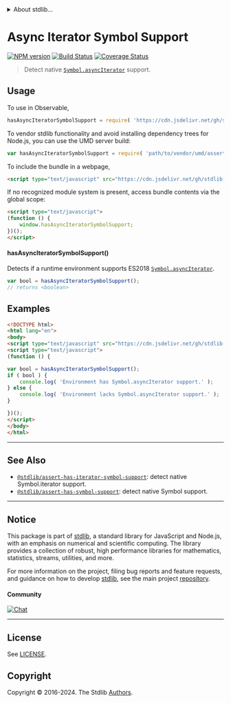 <!--

@license Apache-2.0

Copyright (c) 2018 The Stdlib Authors.

Licensed under the Apache License, Version 2.0 (the "License");
you may not use this file except in compliance with the License.
You may obtain a copy of the License at

   http://www.apache.org/licenses/LICENSE-2.0

Unless required by applicable law or agreed to in writing, software
distributed under the License is distributed on an "AS IS" BASIS,
WITHOUT WARRANTIES OR CONDITIONS OF ANY KIND, either express or implied.
See the License for the specific language governing permissions and
limitations under the License.

-->


<details>
  <summary>
    About stdlib...
  </summary>
  <p>We believe in a future in which the web is a preferred environment for numerical computation. To help realize this future, we've built stdlib. stdlib is a standard library, with an emphasis on numerical and scientific computation, written in JavaScript (and C) for execution in browsers and in Node.js.</p>
  <p>The library is fully decomposable, being architected in such a way that you can swap out and mix and match APIs and functionality to cater to your exact preferences and use cases.</p>
  <p>When you use stdlib, you can be absolutely certain that you are using the most thorough, rigorous, well-written, studied, documented, tested, measured, and high-quality code out there.</p>
  <p>To join us in bringing numerical computing to the web, get started by checking us out on <a href="https://github.com/stdlib-js/stdlib">GitHub</a>, and please consider <a href="https://opencollective.com/stdlib">financially supporting stdlib</a>. We greatly appreciate your continued support!</p>
</details>

# Async Iterator Symbol Support

[![NPM version][npm-image]][npm-url] [![Build Status][test-image]][test-url] [![Coverage Status][coverage-image]][coverage-url] <!-- [![dependencies][dependencies-image]][dependencies-url] -->

> Detect native [`Symbol.asyncIterator`][mdn-symbol] support.



<section class="usage">

## Usage

<!-- eslint-disable id-length -->

To use in Observable,

```javascript
hasAsyncIteratorSymbolSupport = require( 'https://cdn.jsdelivr.net/gh/stdlib-js/assert-has-async-iterator-symbol-support@umd/browser.js' )
```

To vendor stdlib functionality and avoid installing dependency trees for Node.js, you can use the UMD server build:

```javascript
var hasAsyncIteratorSymbolSupport = require( 'path/to/vendor/umd/assert-has-async-iterator-symbol-support/index.js' )
```

To include the bundle in a webpage,

```html
<script type="text/javascript" src="https://cdn.jsdelivr.net/gh/stdlib-js/assert-has-async-iterator-symbol-support@umd/browser.js"></script>
```

If no recognized module system is present, access bundle contents via the global scope:

```html
<script type="text/javascript">
(function () {
    window.hasAsyncIteratorSymbolSupport;
})();
</script>
```

#### hasAsyncIteratorSymbolSupport()

Detects if a runtime environment supports ES2018 [`Symbol.asyncIterator`][mdn-symbol].

<!-- eslint-disable id-length -->

```javascript
var bool = hasAsyncIteratorSymbolSupport();
// returns <boolean>
```

</section>

<!-- /.usage -->

<section class="examples">

## Examples

<!-- eslint-disable id-length -->

<!-- eslint no-undef: "error" -->

```html
<!DOCTYPE html>
<html lang="en">
<body>
<script type="text/javascript" src="https://cdn.jsdelivr.net/gh/stdlib-js/assert-has-async-iterator-symbol-support@umd/browser.js"></script>
<script type="text/javascript">
(function () {

var bool = hasAsyncIteratorSymbolSupport();
if ( bool ) {
    console.log( 'Environment has Symbol.asyncIterator support.' );
} else {
    console.log( 'Environment lacks Symbol.asyncIterator support.' );
}

})();
</script>
</body>
</html>
```

</section>

<!-- /.examples -->



<!-- Section for related `stdlib` packages. Do not manually edit this section, as it is automatically populated. -->

<section class="related">

* * *

## See Also

-   <span class="package-name">[`@stdlib/assert-has-iterator-symbol-support`][@stdlib/assert/has-iterator-symbol-support]</span><span class="delimiter">: </span><span class="description">detect native Symbol.iterator support.</span>
-   <span class="package-name">[`@stdlib/assert-has-symbol-support`][@stdlib/assert/has-symbol-support]</span><span class="delimiter">: </span><span class="description">detect native Symbol support.</span>

</section>

<!-- /.related -->

<!-- Section for all links. Make sure to keep an empty line after the `section` element and another before the `/section` close. -->


<section class="main-repo" >

* * *

## Notice

This package is part of [stdlib][stdlib], a standard library for JavaScript and Node.js, with an emphasis on numerical and scientific computing. The library provides a collection of robust, high performance libraries for mathematics, statistics, streams, utilities, and more.

For more information on the project, filing bug reports and feature requests, and guidance on how to develop [stdlib][stdlib], see the main project [repository][stdlib].

#### Community

[![Chat][chat-image]][chat-url]

---

## License

See [LICENSE][stdlib-license].


## Copyright

Copyright &copy; 2016-2024. The Stdlib [Authors][stdlib-authors].

</section>

<!-- /.stdlib -->

<!-- Section for all links. Make sure to keep an empty line after the `section` element and another before the `/section` close. -->

<section class="links">

[npm-image]: http://img.shields.io/npm/v/@stdlib/assert-has-async-iterator-symbol-support.svg
[npm-url]: https://npmjs.org/package/@stdlib/assert-has-async-iterator-symbol-support

[test-image]: https://github.com/stdlib-js/assert-has-async-iterator-symbol-support/actions/workflows/test.yml/badge.svg?branch=main
[test-url]: https://github.com/stdlib-js/assert-has-async-iterator-symbol-support/actions/workflows/test.yml?query=branch:main

[coverage-image]: https://img.shields.io/codecov/c/github/stdlib-js/assert-has-async-iterator-symbol-support/main.svg
[coverage-url]: https://codecov.io/github/stdlib-js/assert-has-async-iterator-symbol-support?branch=main

<!--

[dependencies-image]: https://img.shields.io/david/stdlib-js/assert-has-async-iterator-symbol-support.svg
[dependencies-url]: https://david-dm.org/stdlib-js/assert-has-async-iterator-symbol-support/main

-->

[chat-image]: https://img.shields.io/gitter/room/stdlib-js/stdlib.svg
[chat-url]: https://app.gitter.im/#/room/#stdlib-js_stdlib:gitter.im

[stdlib]: https://github.com/stdlib-js/stdlib

[stdlib-authors]: https://github.com/stdlib-js/stdlib/graphs/contributors

[cli-section]: https://github.com/stdlib-js/assert-has-async-iterator-symbol-support#cli
[cli-url]: https://github.com/stdlib-js/assert-has-async-iterator-symbol-support/tree/cli
[@stdlib/assert-has-async-iterator-symbol-support]: https://github.com/stdlib-js/assert-has-async-iterator-symbol-support/tree/main

[umd]: https://github.com/umdjs/umd
[es-module]: https://developer.mozilla.org/en-US/docs/Web/JavaScript/Guide/Modules

[deno-url]: https://github.com/stdlib-js/assert-has-async-iterator-symbol-support/tree/deno
[umd-url]: https://github.com/stdlib-js/assert-has-async-iterator-symbol-support/tree/umd
[esm-url]: https://github.com/stdlib-js/assert-has-async-iterator-symbol-support/tree/esm
[branches-url]: https://github.com/stdlib-js/assert-has-async-iterator-symbol-support/blob/main/branches.md

[stdlib-license]: https://raw.githubusercontent.com/stdlib-js/assert-has-async-iterator-symbol-support/main/LICENSE

[mdn-symbol]: https://developer.mozilla.org/en-US/docs/Web/JavaScript/Reference/Global_Objects/Symbol

<!-- <related-links> -->

[@stdlib/assert/has-iterator-symbol-support]: https://github.com/stdlib-js/assert-has-iterator-symbol-support/tree/umd

[@stdlib/assert/has-symbol-support]: https://github.com/stdlib-js/assert-has-symbol-support/tree/umd

<!-- </related-links> -->

</section>

<!-- /.links -->
